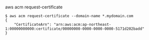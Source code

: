 aws acm request-certificate

```
$ aws acm request-certificate --domain-name *.mydomain.com
{
    "CertificateArn": "arn:aws:acm:ap-northeast-1:00000000000:certificate/00000000-0000-0000-0000-5171d202badd"
}
```

